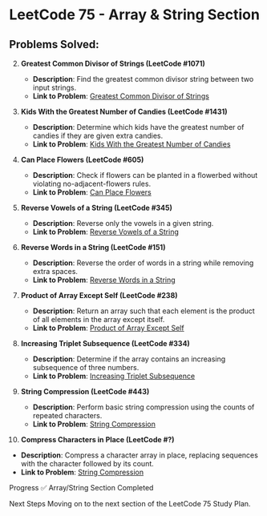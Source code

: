 # LeetCode 75 - Array & String Section

## Problems Solved:

2. **Greatest Common Divisor of Strings (LeetCode #1071)**  
   - **Description**: Find the greatest common divisor string between two input strings.  
   - **Link to Problem**: [Greatest Common Divisor of Strings](https://leetcode.com/problems/greatest-common-divisor-of-strings/?envType=study-plan-v2&envId=leetcode-75)

3. **Kids With the Greatest Number of Candies (LeetCode #1431)**  
   - **Description**: Determine which kids have the greatest number of candies if they are given extra candies.  
   - **Link to Problem**: [Kids With the Greatest Number of Candies](https://leetcode.com/problems/kids-with-the-greatest-number-of-candies/?envType=study-plan-v2&envId=leetcode-75)

4. **Can Place Flowers (LeetCode #605)**  
   - **Description**: Check if flowers can be planted in a flowerbed without violating no-adjacent-flowers rules.  
   - **Link to Problem**: [Can Place Flowers](https://leetcode.com/problems/can-place-flowers/?envType=study-plan-v2&envId=leetcode-75)

5. **Reverse Vowels of a String (LeetCode #345)**  
   - **Description**: Reverse only the vowels in a given string.  
   - **Link to Problem**: [Reverse Vowels of a String](https://leetcode.com/problems/reverse-vowels-of-a-string/?envType=study-plan-v2&envId=leetcode-75)

6. **Reverse Words in a String (LeetCode #151)**  
   - **Description**: Reverse the order of words in a string while removing extra spaces.  
   - **Link to Problem**: [Reverse Words in a String](https://leetcode.com/problems/reverse-words-in-a-string/?envType=study-plan-v2&envId=leetcode-75)

7. **Product of Array Except Self (LeetCode #238)**  
   - **Description**: Return an array such that each element is the product of all elements in the array except itself.  
   - **Link to Problem**: [Product of Array Except Self](https://leetcode.com/problems/product-of-array-except-self/?envType=study-plan-v2&envId=leetcode-75)

8. **Increasing Triplet Subsequence (LeetCode #334)**  
   - **Description**: Determine if the array contains an increasing subsequence of three numbers.  
   - **Link to Problem**: [Increasing Triplet Subsequence](https://leetcode.com/problems/increasing-triplet-subsequence/?envType=study-plan-v2&envId=leetcode-75)

9. **String Compression (LeetCode #443)**  
   - **Description**: Perform basic string compression using the counts of repeated characters.  
   - **Link to Problem**: [String Compression](https://leetcode.com/problems/string-compression/?envType=study-plan-v2&envId=leetcode-75)

10. **Compress Characters in Place (LeetCode #?)**  
   - **Description**: Compress a character array in place, replacing sequences with the character followed by its count.  
   - **Link to Problem**: [String Compression](https://leetcode.com/problems/string-compression/?envType=study-plan-v2&envId=leetcode-75)

Progress
✅ Array/String Section Completed

Next Steps
Moving on to the next section of the LeetCode 75 Study Plan.